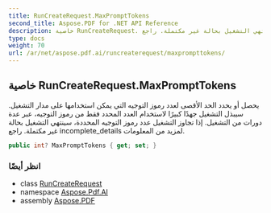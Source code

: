 ```yaml
---
title: RunCreateRequest.MaxPromptTokens
second_title: Aspose.PDF for .NET API Reference
description: خاصية RunCreateRequest. يحصل أو يحدد الحد الأقصى لعدد رموز التوجيه التي يمكن استخدامها على مدار التشغيل. سيبذل التشغيل جهدًا كبيرًا لاستخدام العدد المحدد فقط من رموز التوجيه عبر عدة دورات من التشغيل. إذا تجاوز التشغيل عدد رموز التوجيه المحددة، سينتهي التشغيل بحالة غير مكتملة. راجع incomplete_details لمزيد من المعلومات
type: docs
weight: 70
url: /ar/net/aspose.pdf.ai/runcreaterequest/maxprompttokens/
---
```

## خاصية RunCreateRequest.MaxPromptTokens

يحصل أو يحدد الحد الأقصى لعدد رموز التوجيه التي يمكن استخدامها على مدار التشغيل. سيبذل التشغيل جهدًا كبيرًا لاستخدام العدد المحدد فقط من رموز التوجيه، عبر عدة دورات من التشغيل. إذا تجاوز التشغيل عدد رموز التوجيه المحددة، سينتهي التشغيل بحالة غير مكتملة. راجع incomplete_details لمزيد من المعلومات.

```csharp
public int? MaxPromptTokens { get; set; }
```

### انظر أيضًا

* class [RunCreateRequest](../)
* namespace [Aspose.Pdf.AI](../../../aspose.pdf.ai/)
* assembly [Aspose.PDF](../../../)